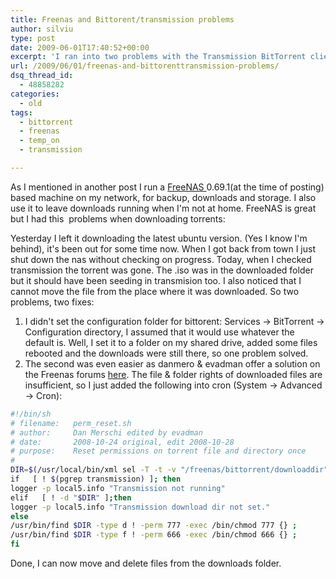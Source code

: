 ```yaml
---
title: Freenas and Bittorent/transmission problems
author: silviu
type: post
date: 2009-06-01T17:40:52+00:00
excerpt: 'I ran into two problems with the Transmission BitTorrent client built into FreeNAS 0.69.1 and here you can find the solutions, both for the wrong file &amp; folder permissions and the downloads missing / forgotten between reboots.'
url: /2009/06/01/freenas-and-bittorenttransmission-problems/
dsq_thread_id:
  - 48858282
categories:
  - old
tags:
  - bittorrent
  - freenas
  - temp_on
  - transmission

---
```

As I mentioned in another post I run a <a href="http://www.freenas.org/" target="_blank" rel="noopener">FreeNAS </a>0.69.1(at the time of posting) based machine on my network, for backup, downloads and storage. I also use it to leave downloads running when I'm not at home. FreeNAS is great but I had this  problems when downloading torrents:

Yesterday I left it downloading the latest ubuntu version. (Yes I know I'm behind), it's been out for some time now. When I got back from town I just shut down the nas without checking on progress. Today, when I checked transmission the torrent was gone. The .iso was in the downloaded folder but it should have been seeding in transmision too. I also noticed that I cannot move the file from the place where it was downloaded. So two problems, two fixes:

1. I didn't set the configuration folder for bittorent: Services -> BitTorrent -> Configuration directory, I assumed that it would use whatever the default is. Well, I set it to a folder on my shared drive, added some files rebooted and the downloads were still there, so one problem solved.
2. The second was even easier as danmero & evadman offer a solution on the Freenas forums <a href="http://apps.sourceforge.net/phpbb/freenas/viewtopic.php?f=12&t=18" target="_blank" rel="noopener">here</a>. The file & folder rights of downloaded files are insufficient, so I just added the following into cron (System -> Advanced -> Cron):

```bash
#!/bin/sh
# filename:   perm_reset.sh
# author:     Dan Merschi edited by evadman
# date:       2008-10-24 original, edit 2008-10-28
# purpose:    Reset permissions on torrent file and directory once
#
DIR=$(/usr/local/bin/xml sel -T -t -v "/freenas/bittorrent/downloaddir" /conf/config.xml)
if   [ ! $(pgrep transmission) ]; then
logger -p local5.info "Transmission not running"
elif   [ ! -d "$DIR" ];then
logger -p local5.info "Transmission download dir not set."
else
/usr/bin/find $DIR -type d ! -perm 777 -exec /bin/chmod 777 {} ;
/usr/bin/find $DIR -type f ! -perm 666 -exec /bin/chmod 666 {} ;
fi
```


Done, I can now move and delete files from the downloads folder.